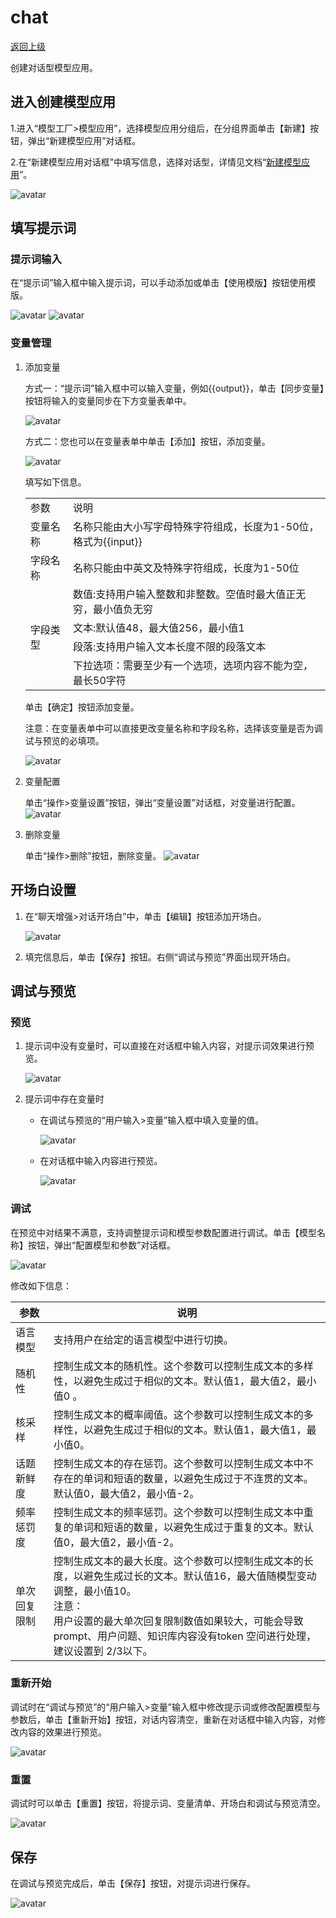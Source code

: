 # chat

[返回上级](../create_model_app.md#应用类型)

创建对话型模型应用。

## 进入创建模型应用

1.进入“模型工厂>模型应用”，选择模型应用分组后，在分组界面单击【新建】按钮，弹出“新建模型应用”对话框。

2.在“新建模型应用对话框”中填写信息，选择对话型，详情见文档“[新建模型应用](../create_model_app.md)”。

![avatar](../../assets/newChatApp.png)

## 填写提示词

### 提示词输入

在“提示词”输入框中输入提示词，可以手动添加或单击【使用模版】按钮使用模版。

![avatar](../../assets/inputChatTips.png)
![avatar](../../assets/templeChatTips.png)

### 变量管理

1. 添加变量

    方式一：“提示词”输入框中可以输入变量，例如{{output}}，单击【同步变量】按钮将输入的变量同步在下方变量表单中。

    ![avatar](../../assets/chatAppVariable.png)

    方式二：您也可以在变量表单中单击【添加】按钮，添加变量。

    ![avatar](../../assets/chatAppAddVariable.png)

    填写如下信息。

    <table>
        <tr>
            <td>参数</td>
            <td>说明</td>
        </tr>
        <tr>
            <td>变量名称</td>
            <td>名称只能由大小写字母特殊字符组成，长度为1-50位，格式为{{input}}</td>
        </tr>
        <tr>
            <td>字段名称</td>
            <td>名称只能由中英文及特殊字符组成，长度为1-50位</td>
        </tr>
        <tr>
            <td rowspan="4">字段类型</td>
            <td>数值:支持用户输入整数和非整数。空值时最大值正无穷，最小值负无穷</td>
        </tr>
        <tr>
            <td>文本:默认值48，最大值256，最小值1</td>
        </tr>
        <tr>
            <td>段落:支持用户输入文本长度不限的段落文本</td>
        </tr>
        <tr>
            <td>下拉选项：需要至少有一个选项，选项内容不能为空，最长50字符</td>
        </tr>
    </table>

    单击【确定】按钮添加变量。

    注意：在变量表单中可以直接更改变量名称和字段名称，选择该变量是否为调试与预览的必填项。

    ![avatar](../../assets/chatAppUsefulTips.png)

2. 变量配置

    单击“操作>变量设置”按钮，弹出“变量设置”对话框，对变量进行配置。
    ![avatar](../../assets/editChatAppVariable.png)

3. 删除变量

    单击“操作>删除”按钮，删除变量。
    ![avatar](../../assets/delChatAppVariable.png)

## 开场白设置

1. 在“聊天增强>对话开场白”中，单击【编辑】按钮添加开场白。

    ![avatar](../../assets/chatAppIntroduction.png)

2. 填完信息后，单击【保存】按钮。右侧“调试与预览”界面出现开场白。

## 调试与预览

### 预览

1. 提示词中没有变量时，可以直接在对话框中输入内容，对提示词效果进行预览。

    ![avatar](../../assets/viewChatApp.png)

2. 提示词中存在变量时

    - 在调试与预览的“用户输入>变量”输入框中填入变量的值。

        ![avatar](../../assets/viewChatAppVariable.png)

    - 在对话框中输入内容进行预览。

        ![avatar](../../assets/viewChatApp.png)

### 调试

在预览中对结果不满意，支持调整提示词和模型参数配置进行调试。单击【模型名称】按钮，弹出“配置模型和参数”对话框。

![avatar](../../assets/viewChatAppDebug.png)

修改如下信息：

|  参数  |  说明  |
|  ---  |  ---  |
|  语言模型  |  支持用户在给定的语言模型中进行切换。  |
|  随机性  |  控制生成文本的随机性。这个参数可以控制生成文本的多样性，以避免生成过于相似的文本。默认值1，最大值2，最小值0 。  |
|  核采样  |  控制生成文本的概率阈值。这个参数可以控制生成文本的多样性，以避免生成过于相似的文本。默认值1，最大值1，最小值0。  |
|  话题新鲜度  |  控制生成文本的存在惩罚。这个参数可以控制生成文本中不存在的单词和短语的数量，以避免生成过于不连贯的文本。默认值0，最大值2，最小值-2。  |
|  频率惩罚度  |  控制生成文本的频率惩罚。这个参数可以控制生成文本中重复的单词和短语的数量，以避免生成过于重复的文本。默认值0，最大值2，最小值-2。  |
|  单次回复限制  |  控制生成文本的最大长度。这个参数可以控制生成文本的长度，以避免生成过长的文本。默认值16，最大值随模型变动调整，最小值10。<br>注意：<br>用户设置的最大单次回复限制数值如果较大，可能会导致 prompt、用户问题、知识库内容没有token 空问进行处理，建议设置到 2/3以下。  |

### 重新开始

调试时在“调试与预览”的“用户输入>变量”输入框中修改提示词或修改配置模型与参数后，单击【重新开始】按钮，对话内容清空，重新在对话框中输入内容，对修改内容的效果进行预览。

![avatar](../../assets/viewChatAppAgain.png)

### 重置

调试时可以单击【重置】按钮，将提示词、变量清单、开场白和调试与预览清空。

![avatar](../../assets/viewChatAppReset.png)

## 保存

在调试与预览完成后，单击【保存】按钮，对提示词进行保存。

![avatar](../../assets/viewChatAppSave.png)
